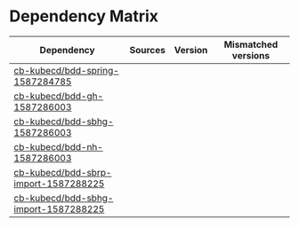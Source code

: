# Dependency Matrix

Dependency | Sources | Version | Mismatched versions
---------- | ------- | ------- | -------------------
[cb-kubecd/bdd-spring-1587284785](https://github.com/cb-kubecd/bdd-spring-1587284785.git) |  | []() | 
[cb-kubecd/bdd-gh-1587286003](https://github.com/cb-kubecd/bdd-gh-1587286003.git) |  | []() | 
[cb-kubecd/bdd-sbhg-1587286003](https://github.com/cb-kubecd/bdd-sbhg-1587286003.git) |  | []() | 
[cb-kubecd/bdd-nh-1587286003](https://github.com/cb-kubecd/bdd-nh-1587286003.git) |  | []() | 
[cb-kubecd/bdd-sbrp-import-1587288225](https://github.com/cb-kubecd/bdd-sbrp-import-1587288225.git) |  | []() | 
[cb-kubecd/bdd-sbhg-import-1587288225](https://github.com/cb-kubecd/bdd-sbhg-import-1587288225.git) |  | []() | 
